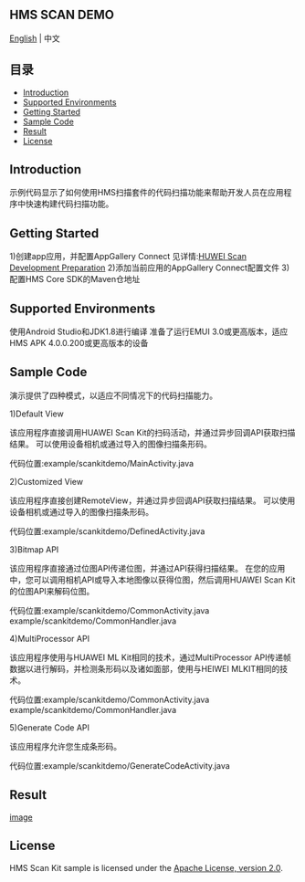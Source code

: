## HMS SCAN DEMO

[English](https://github.com/HMS-Core/hms-scan-demo/blob/master/README.md) | 中文

## 目录

 * [Introduction](#introduction)
 * [Supported Environments ](#supported-environments )
 * [Getting Started](#getting-started)
 * [Sample Code](#sample-code)
 * [Result](#result)
 * [License](#license)
 
 
## Introduction
示例代码显示了如何使用HMS扫描套件的代码扫描功能来帮助开发人员在应用程序中快速构建代码扫描功能。

## Getting Started
1)创建app应用，并配置AppGallery Connect
见详情:[HUWEI Scan Development Preparation](https://developer.huawei.com/consumer/cn/doc/development/HMSCore-Guides/android-config-agc-0000001050043955)
2)添加当前应用的AppGallery Connect配置文件
3)配置HMS Core SDK的Maven仓地址

## Supported Environments
使用Android Studio和JDK1.8进行编译
准备了运行EMUI 3.0或更高版本，适应HMS APK 4.0.0.200或更高版本的设备
	
## Sample Code
演示提供了四种模式，以适应不同情况下的代码扫描能力。

1)Default View

该应用程序直接调用HUAWEI Scan Kit的扫码活动，并通过异步回调API获取扫描结果。 可以使用设备相机或通过导入的图像扫描条形码。

代码位置:example/scankitdemo/MainActivity.java

2)Customized View

该应用程序直接创建RemoteView，并通过异步回调API获取扫描结果。 可以使用设备相机或通过导入的图像扫描条形码。

代码位置:example/scankitdemo/DefinedActivity.java

3)Bitmap API

该应用程序直接通过位图API传递位图，并通过API获得扫描结果。 在您的应用中，您可以调用相机API或导入本地图像以获得位图，然后调用HUAWEI Scan Kit的位图API来解码位图。

代码位置:example/scankitdemo/CommonActivity.java example/scankitdemo/CommonHandler.java

4)MultiProcessor API

该应用程序使用与HUAWEI ML Kit相同的技术，通过MultiProcessor API传递帧数据以进行解码，并检测条形码以及诸如面部，使用与HEIWEI MLKIT相同的技术。

代码位置:example/scankitdemo/CommonActivity.java example/scankitdemo/CommonHandler.java
	
5)Generate Code API

该应用程序允许您生成条形码。

代码位置:example/scankitdemo/GenerateCodeActivity.java

## Result
[image](Screenshot.jpg)

##  License
HMS Scan Kit sample is licensed under the [Apache License, version 2.0](http://www.apache.org/licenses/LICENSE-2.0).

